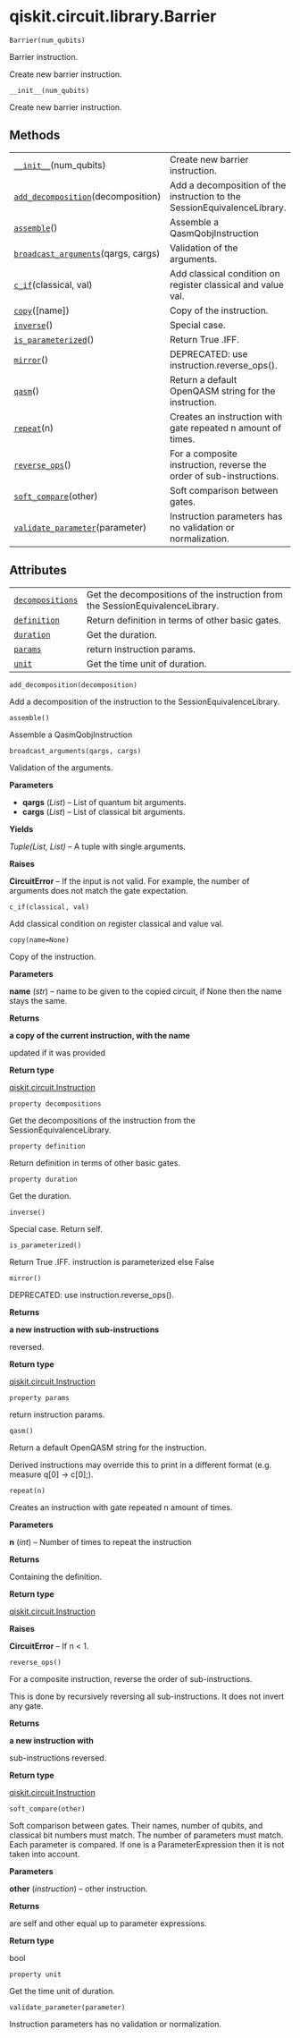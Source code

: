 # qiskit.circuit.library.Barrier

<span id="undefined" />

`Barrier(num_qubits)`

Barrier instruction.

Create new barrier instruction.

<span id="undefined" />

`__init__(num_qubits)`

Create new barrier instruction.

## Methods

|                                                                                                                                                 |                                                                          |
| ----------------------------------------------------------------------------------------------------------------------------------------------- | ------------------------------------------------------------------------ |
| [`__init__`](#qiskit.circuit.library.Barrier.__init__ "qiskit.circuit.library.Barrier.__init__")(num\_qubits)                                   | Create new barrier instruction.                                          |
| [`add_decomposition`](#qiskit.circuit.library.Barrier.add_decomposition "qiskit.circuit.library.Barrier.add_decomposition")(decomposition)      | Add a decomposition of the instruction to the SessionEquivalenceLibrary. |
| [`assemble`](#qiskit.circuit.library.Barrier.assemble "qiskit.circuit.library.Barrier.assemble")()                                              | Assemble a QasmQobjInstruction                                           |
| [`broadcast_arguments`](#qiskit.circuit.library.Barrier.broadcast_arguments "qiskit.circuit.library.Barrier.broadcast_arguments")(qargs, cargs) | Validation of the arguments.                                             |
| [`c_if`](#qiskit.circuit.library.Barrier.c_if "qiskit.circuit.library.Barrier.c_if")(classical, val)                                            | Add classical condition on register classical and value val.             |
| [`copy`](#qiskit.circuit.library.Barrier.copy "qiskit.circuit.library.Barrier.copy")(\[name])                                                   | Copy of the instruction.                                                 |
| [`inverse`](#qiskit.circuit.library.Barrier.inverse "qiskit.circuit.library.Barrier.inverse")()                                                 | Special case.                                                            |
| [`is_parameterized`](#qiskit.circuit.library.Barrier.is_parameterized "qiskit.circuit.library.Barrier.is_parameterized")()                      | Return True .IFF.                                                        |
| [`mirror`](#qiskit.circuit.library.Barrier.mirror "qiskit.circuit.library.Barrier.mirror")()                                                    | DEPRECATED: use instruction.reverse\_ops().                              |
| [`qasm`](#qiskit.circuit.library.Barrier.qasm "qiskit.circuit.library.Barrier.qasm")()                                                          | Return a default OpenQASM string for the instruction.                    |
| [`repeat`](#qiskit.circuit.library.Barrier.repeat "qiskit.circuit.library.Barrier.repeat")(n)                                                   | Creates an instruction with gate repeated n amount of times.             |
| [`reverse_ops`](#qiskit.circuit.library.Barrier.reverse_ops "qiskit.circuit.library.Barrier.reverse_ops")()                                     | For a composite instruction, reverse the order of sub-instructions.      |
| [`soft_compare`](#qiskit.circuit.library.Barrier.soft_compare "qiskit.circuit.library.Barrier.soft_compare")(other)                             | Soft comparison between gates.                                           |
| [`validate_parameter`](#qiskit.circuit.library.Barrier.validate_parameter "qiskit.circuit.library.Barrier.validate_parameter")(parameter)       | Instruction parameters has no validation or normalization.               |

## Attributes

|                                                                                                                    |                                                                               |
| ------------------------------------------------------------------------------------------------------------------ | ----------------------------------------------------------------------------- |
| [`decompositions`](#qiskit.circuit.library.Barrier.decompositions "qiskit.circuit.library.Barrier.decompositions") | Get the decompositions of the instruction from the SessionEquivalenceLibrary. |
| [`definition`](#qiskit.circuit.library.Barrier.definition "qiskit.circuit.library.Barrier.definition")             | Return definition in terms of other basic gates.                              |
| [`duration`](#qiskit.circuit.library.Barrier.duration "qiskit.circuit.library.Barrier.duration")                   | Get the duration.                                                             |
| [`params`](#qiskit.circuit.library.Barrier.params "qiskit.circuit.library.Barrier.params")                         | return instruction params.                                                    |
| [`unit`](#qiskit.circuit.library.Barrier.unit "qiskit.circuit.library.Barrier.unit")                               | Get the time unit of duration.                                                |

<span id="undefined" />

`add_decomposition(decomposition)`

Add a decomposition of the instruction to the SessionEquivalenceLibrary.

<span id="undefined" />

`assemble()`

Assemble a QasmQobjInstruction

<span id="undefined" />

`broadcast_arguments(qargs, cargs)`

Validation of the arguments.

**Parameters**

*   **qargs** (*List*) – List of quantum bit arguments.
*   **cargs** (*List*) – List of classical bit arguments.

**Yields**

*Tuple(List, List)* – A tuple with single arguments.

**Raises**

**CircuitError** – If the input is not valid. For example, the number of arguments does not match the gate expectation.

<span id="undefined" />

`c_if(classical, val)`

Add classical condition on register classical and value val.

<span id="undefined" />

`copy(name=None)`

Copy of the instruction.

**Parameters**

**name** (*str*) – name to be given to the copied circuit, if None then the name stays the same.

**Returns**

**a copy of the current instruction, with the name**

updated if it was provided

**Return type**

[qiskit.circuit.Instruction](qiskit.circuit.Instruction#qiskit.circuit.Instruction "qiskit.circuit.Instruction")

<span id="undefined" />

`property decompositions`

Get the decompositions of the instruction from the SessionEquivalenceLibrary.

<span id="undefined" />

`property definition`

Return definition in terms of other basic gates.

<span id="undefined" />

`property duration`

Get the duration.

<span id="undefined" />

`inverse()`

Special case. Return self.

<span id="undefined" />

`is_parameterized()`

Return True .IFF. instruction is parameterized else False

<span id="undefined" />

`mirror()`

DEPRECATED: use instruction.reverse\_ops().

**Returns**

**a new instruction with sub-instructions**

reversed.

**Return type**

[qiskit.circuit.Instruction](qiskit.circuit.Instruction#qiskit.circuit.Instruction "qiskit.circuit.Instruction")

<span id="undefined" />

`property params`

return instruction params.

<span id="undefined" />

`qasm()`

Return a default OpenQASM string for the instruction.

Derived instructions may override this to print in a different format (e.g. measure q\[0] -> c\[0];).

<span id="undefined" />

`repeat(n)`

Creates an instruction with gate repeated n amount of times.

**Parameters**

**n** (*int*) – Number of times to repeat the instruction

**Returns**

Containing the definition.

**Return type**

[qiskit.circuit.Instruction](qiskit.circuit.Instruction#qiskit.circuit.Instruction "qiskit.circuit.Instruction")

**Raises**

**CircuitError** – If n \< 1.

<span id="undefined" />

`reverse_ops()`

For a composite instruction, reverse the order of sub-instructions.

This is done by recursively reversing all sub-instructions. It does not invert any gate.

**Returns**

**a new instruction with**

sub-instructions reversed.

**Return type**

[qiskit.circuit.Instruction](qiskit.circuit.Instruction#qiskit.circuit.Instruction "qiskit.circuit.Instruction")

<span id="undefined" />

`soft_compare(other)`

Soft comparison between gates. Their names, number of qubits, and classical bit numbers must match. The number of parameters must match. Each parameter is compared. If one is a ParameterExpression then it is not taken into account.

**Parameters**

**other** (*instruction*) – other instruction.

**Returns**

are self and other equal up to parameter expressions.

**Return type**

bool

<span id="undefined" />

`property unit`

Get the time unit of duration.

<span id="undefined" />

`validate_parameter(parameter)`

Instruction parameters has no validation or normalization.
